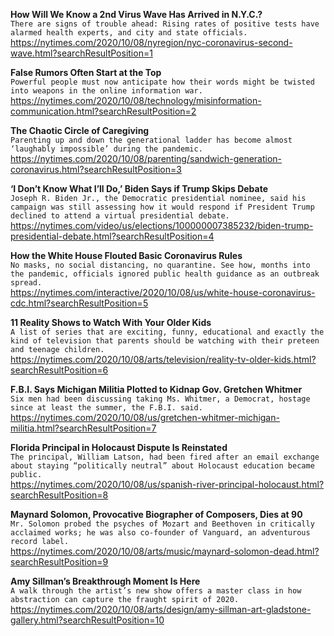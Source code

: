 **How Will We Know a 2nd Virus Wave Has Arrived in N.Y.C.?**\
`There are signs of trouble ahead: Rising rates of positive tests have alarmed health experts, and city and state officials.`\
https://nytimes.com/2020/10/08/nyregion/nyc-coronavirus-second-wave.html?searchResultPosition=1

**False Rumors Often Start at the Top**\
`Powerful people must now anticipate how their words might be twisted into weapons in the online information war.`\
https://nytimes.com/2020/10/08/technology/misinformation-communication.html?searchResultPosition=2

**The Chaotic Circle of Caregiving**\
`Parenting up and down the generational ladder has become almost ‘laughably impossible’ during the pandemic.`\
https://nytimes.com/2020/10/08/parenting/sandwich-generation-coronavirus.html?searchResultPosition=3

**‘I Don’t Know What I’ll Do,’ Biden Says if Trump Skips Debate**\
`Joseph R. Biden Jr., the Democratic presidential nominee, said his campaign was still assessing how it would respond if President Trump declined to attend a virtual presidential debate.`\
https://nytimes.com/video/us/elections/100000007385232/biden-trump-presidential-debate.html?searchResultPosition=4

**How the White House Flouted Basic Coronavirus Rules**\
`No masks, no social distancing, no quarantine. See how, months into the pandemic, officials ignored public health guidance as an outbreak spread.`\
https://nytimes.com/interactive/2020/10/08/us/white-house-coronavirus-cdc.html?searchResultPosition=5

**11 Reality Shows to Watch With Your Older Kids**\
`A list of series that are exciting, funny, educational and exactly the kind of television that parents should be watching with their preteen and teenage children.`\
https://nytimes.com/2020/10/08/arts/television/reality-tv-older-kids.html?searchResultPosition=6

**F.B.I. Says Michigan Militia Plotted to Kidnap Gov. Gretchen Whitmer**\
`Six men had been discussing taking Ms. Whitmer, a Democrat, hostage since at least the summer, the F.B.I. said.`\
https://nytimes.com/2020/10/08/us/gretchen-whitmer-michigan-militia.html?searchResultPosition=7

**Florida Principal in Holocaust Dispute Is Reinstated**\
`The principal, William Latson, had been fired after an email exchange about staying “politically neutral” about Holocaust education became public.`\
https://nytimes.com/2020/10/08/us/spanish-river-principal-holocaust.html?searchResultPosition=8

**Maynard Solomon, Provocative Biographer of Composers, Dies at 90**\
`Mr. Solomon probed the psyches of Mozart and Beethoven in critically acclaimed works; he was also co-founder of Vanguard, an adventurous record label.`\
https://nytimes.com/2020/10/08/arts/music/maynard-solomon-dead.html?searchResultPosition=9

**Amy Sillman’s Breakthrough Moment Is Here**\
`A walk through the artist’s new show offers a master class in how abstraction can capture the fraught spirit of 2020.`\
https://nytimes.com/2020/10/08/arts/design/amy-sillman-art-gladstone-gallery.html?searchResultPosition=10

